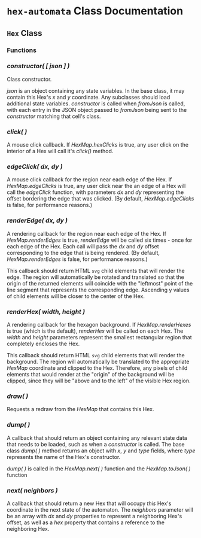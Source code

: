 # `hex-automata` Class Documentation

## `Hex` Class

### Functions

### _constructor( [ json ] )_

Class constructor.

_json_ is an object containing any state variables. In the base class, it may contain this Hex's _x_ and _y_ coordinate. Any subclasses should load additional state variables. _constructor_ is called when _fromJson_ is called, with each entry in the JSON object passed to _fromJson_ being sent to the _constructor_ matching that cell's class.

### _click( )_

A mouse click callback. If _HexMap.hexClicks_ is true, any user click on the interior of a Hex will call it's _click()_ method.

### _edgeClick( dx, dy )_

A mouse click callback for the region near each edge of the Hex. If _HexMap.edgeClicks_ is true, any user click near the an edge of a Hex will call the _edgeClick_ function, with parameters _dx_ and _dy_ representing the offset bordering the edge that was clicked. (By default, _HexMap.edgeClicks_ is false, for performance reasons.)

### _renderEdge( dx, dy )_

A rendering callback for the region near each edge of the Hex. If _HexMap.renderEdges_ is true, _renderEdge_ will be called six times - once for each edge of the Hex. Each call will pass the _dx_ and _dy_ offset corresponding to the edge that is being rendered. (By default, _HexMap.renderEdges_ is false, for performance reasons.)

This callback should return HTML `svg` child elements that will render the edge. The region will automatically be rotated and translated so that the origin of the returned elements will coincide with the "leftmost" point of the line segment that represents the corresponding edge. Ascending y values of child elements will be closer to the center of the Hex.

### _renderHex( width, height )_

A rendering callback for the hexagon background. If _HexMap.renderHexes_ is true (which is the default), _renderHex_ will be called on each Hex. The _width_ and _height_ parameters represent the smallest rectangular region that completely encloses the Hex.

This callback should return HTML `svg` child elements that will render the background. The region will automatically be translated to the appropriate _HexMap_ coordinate and clipped to the Hex. Therefore, any pixels of child elements that would render at the "origin" of the background will be clipped, since they will be "above and to the left" of the visible Hex region.

### _draw( )_

Requests a redraw from the _HexMap_ that contains this Hex.

### _dump( )_

A callback that should return an object containing any relevant state data that needs to be loaded, such as when a _constructor_ is called. The base class _dump( )_ method returns an object with _x_, _y_ and _type_ fields, where _type_ represents the name of the Hex's constructor.

_dump( )_ is called in the _HexMap.next( )_ function and the _HexMap.toJson( )_ function

### _next( neighbors )_

A callback that should return a new Hex that will occupy _this_ Hex's coordinate in the next state of the automaton. The _neighbors_ parameter will be an array with _dx_ and _dy_ properties to represent a neighboring Hex's offset, as well as a _hex_ property that contains a reference to the neighboring Hex.